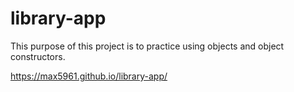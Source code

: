 # library-app
This purpose of this project is to practice using objects and object constructors.

https://max5961.github.io/library-app/
